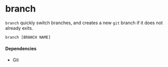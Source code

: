 # branch

`branch` quickly switch branches, and creates a new `git` branch if it does not already exits.

```bash
branch [BRANCH NAME]
```

#### Dependencies
- Git